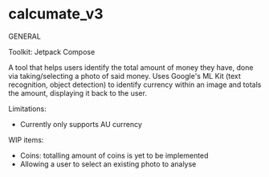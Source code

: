 # calcumate_v3

GENERAL

Toolkit: Jetpack Compose

A tool that helps users identify the total amount of money they have, done via taking/selecting a photo of said money. 
Uses Google's ML Kit (text recognition, object detection) to identify currency within an image and totals the amount, displaying it back to the user.

Limitations:
- Currently only supports AU currency

WIP items:
- Coins: totalling amount of coins is yet to be implemented
- Allowing a user to select an existing photo to analyse
